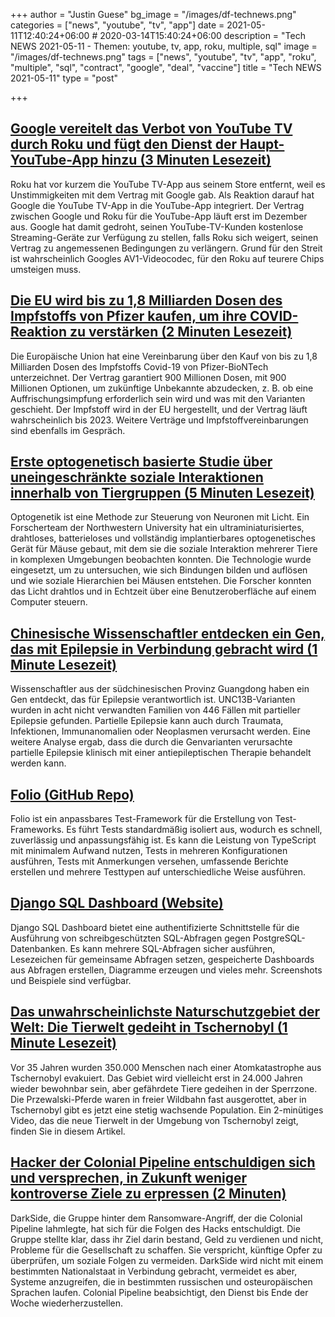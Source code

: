 +++
author = "Justin Guese"
bg_image = "/images/df-technews.png"
categories = ["news", "youtube", "tv", "app"]
date = 2021-05-11T12:40:24+06:00 # 2020-03-14T15:40:24+06:00
description = "Tech NEWS 2021-05-11 - Themen: youtube, tv, app, roku, multiple, sql"
image = "/images/df-technews.png"
tags = ["news", "youtube", "tv", "app", "roku", "multiple", "sql", "contract", "google", "deal", "vaccine"]
title = "Tech NEWS 2021-05-11"
type = "post"

+++

## [Google vereitelt das Verbot von YouTube TV durch Roku und fügt den Dienst der Haupt-YouTube-App hinzu (3 Minuten Lesezeit)](https://arstechnica.com/gadgets/2021/05/google-foils-rokus-youtube-tv-ban-adds-service-to-the-main-youtube-app/)

 Roku hat vor kurzem die YouTube TV-App aus seinem Store entfernt, weil es Unstimmigkeiten mit dem Vertrag mit Google gab. Als Reaktion darauf hat Google die YouTube TV-App in die YouTube-App integriert. Der Vertrag zwischen Google und Roku für die YouTube-App läuft erst im Dezember aus. Google hat damit gedroht, seinen YouTube-TV-Kunden kostenlose Streaming-Geräte zur Verfügung zu stellen, falls Roku sich weigert, seinen Vertrag zu angemessenen Bedingungen zu verlängern. Grund für den Streit ist wahrscheinlich Googles AV1-Videocodec, für den Roku auf teurere Chips umsteigen muss.

## [Die EU wird bis zu 1,8 Milliarden Dosen des Impfstoffs von Pfizer kaufen, um ihre COVID-Reaktion zu verstärken (2 Minuten Lesezeit)](https://www.npr.org/sections/coronavirus-live-updates/2021/05/08/995007124/ramping-up-its-covid-response-eu-will-buy-up-to-1-8b-doses-of-pfizer-vaccine)

 Die Europäische Union hat eine Vereinbarung über den Kauf von bis zu 1,8 Milliarden Dosen des Impfstoffs Covid-19 von Pfizer-BioNTech unterzeichnet. Der Vertrag garantiert 900 Millionen Dosen, mit 900 Millionen Optionen, um zukünftige Unbekannte abzudecken, z. B. ob eine Auffrischungsimpfung erforderlich sein wird und was mit den Varianten geschieht. Der Impfstoff wird in der EU hergestellt, und der Vertrag läuft wahrscheinlich bis 2023. Weitere Verträge und Impfstoffvereinbarungen sind ebenfalls im Gespräch.

## [Erste optogenetisch basierte Studie über uneingeschränkte soziale Interaktionen innerhalb von Tiergruppen (5 Minuten Lesezeit)](https://www.sciencedaily.com/releases/2021/05/210510113552.htm)

 Optogenetik ist eine Methode zur Steuerung von Neuronen mit Licht. Ein Forscherteam der Northwestern University hat ein ultraminiaturisiertes, drahtloses, batterieloses und vollständig implantierbares optogenetisches Gerät für Mäuse gebaut, mit dem sie die soziale Interaktion mehrerer Tiere in komplexen Umgebungen beobachten konnten. Die Technologie wurde eingesetzt, um zu untersuchen, wie sich Bindungen bilden und auflösen und wie soziale Hierarchien bei Mäusen entstehen. Die Forscher konnten das Licht drahtlos und in Echtzeit über eine Benutzeroberfläche auf einem Computer steuern.

## [Chinesische Wissenschaftler entdecken ein Gen, das mit Epilepsie in Verbindung gebracht wird (1 Minute Lesezeit)](http://www.chinadaily.com.cn/a/202105/08/WS6096910ba31024ad0babcbca.html)

 Wissenschaftler aus der südchinesischen Provinz Guangdong haben ein Gen entdeckt, das für Epilepsie verantwortlich ist. UNC13B-Varianten wurden in acht nicht verwandten Familien von 446 Fällen mit partieller Epilepsie gefunden. Partielle Epilepsie kann auch durch Traumata, Infektionen, Immunanomalien oder Neoplasmen verursacht werden. Eine weitere Analyse ergab, dass die durch die Genvarianten verursachte partielle Epilepsie klinisch mit einer antiepileptischen Therapie behandelt werden kann.

## [Folio (GitHub Repo)](https://github.com/microsoft/folio)

 Folio ist ein anpassbares Test-Framework für die Erstellung von Test-Frameworks. Es führt Tests standardmäßig isoliert aus, wodurch es schnell, zuverlässig und anpassungsfähig ist. Es kann die Leistung von TypeScript mit minimalem Aufwand nutzen, Tests in mehreren Konfigurationen ausführen, Tests mit Anmerkungen versehen, umfassende Berichte erstellen und mehrere Testtypen auf unterschiedliche Weise ausführen.

## [Django SQL Dashboard (Website)](https://django-sql-dashboard.datasette.io/en/latest/index.html)

 Django SQL Dashboard bietet eine authentifizierte Schnittstelle für die Ausführung von schreibgeschützten SQL-Abfragen gegen PostgreSQL-Datenbanken. Es kann mehrere SQL-Abfragen sicher ausführen, Lesezeichen für gemeinsame Abfragen setzen, gespeicherte Dashboards aus Abfragen erstellen, Diagramme erzeugen und vieles mehr. Screenshots und Beispiele sind verfügbar.

## [Das unwahrscheinlichste Naturschutzgebiet der Welt: Die Tierwelt gedeiht in Tschernobyl (1 Minute Lesezeit)](https://www.euronews.com/green/2021/05/09/the-world-s-most-unlikely-nature-reserve-wildlife-is-thriving-in-chernobyl)

 Vor 35 Jahren wurden 350.000 Menschen nach einer Atomkatastrophe aus Tschernobyl evakuiert. Das Gebiet wird vielleicht erst in 24.000 Jahren wieder bewohnbar sein, aber gefährdete Tiere gedeihen in der Sperrzone. Die Przewalski-Pferde waren in freier Wildbahn fast ausgerottet, aber in Tschernobyl gibt es jetzt eine stetig wachsende Population. Ein 2-minütiges Video, das die neue Tierwelt in der Umgebung von Tschernobyl zeigt, finden Sie in diesem Artikel.

## [Hacker der Colonial Pipeline entschuldigen sich und versprechen, in Zukunft weniger kontroverse Ziele zu erpressen (2 Minuten)](https://www.theverge.com/2021/5/10/22428996/colonial-pipeline-ransomware-attack-apology-investigation)

 DarkSide, die Gruppe hinter dem Ransomware-Angriff, der die Colonial Pipeline lahmlegte, hat sich für die Folgen des Hacks entschuldigt. Die Gruppe stellte klar, dass ihr Ziel darin bestand, Geld zu verdienen und nicht, Probleme für die Gesellschaft zu schaffen. Sie verspricht, künftige Opfer zu überprüfen, um soziale Folgen zu vermeiden. DarkSide wird nicht mit einem bestimmten Nationalstaat in Verbindung gebracht, vermeidet es aber, Systeme anzugreifen, die in bestimmten russischen und osteuropäischen Sprachen laufen. Colonial Pipeline beabsichtigt, den Dienst bis Ende der Woche wiederherzustellen.

